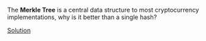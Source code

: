 The **Merkle Tree** is a central data structure to most cryptocurrency implementations, why is it better than a single hash?

[Solution](https://github.com/doyinsolamiolaoye/ra/blob/main/2A/Computer%20Science_Doyinsolami%20Olaoye.pdf)

